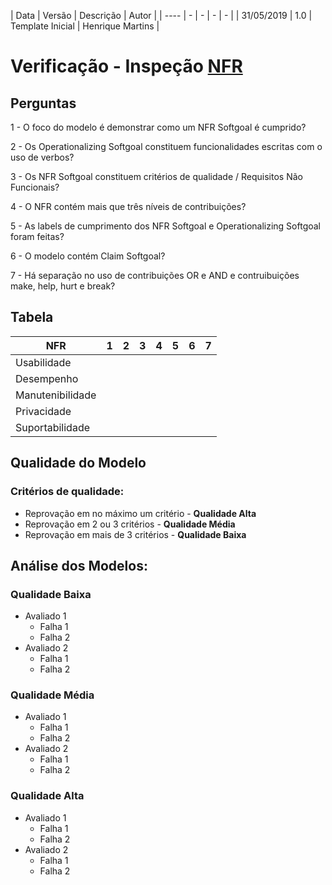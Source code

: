 | Data | Versão | Descrição | Autor |
| ---- | - | - | - | - |
| 31/05/2019 | 1.0 | Template Inicial | Henrique Martins |

# Verificação - Inspeção [NFR](https://github.com/requisitos-2019-1/Ribon/wiki/NFR-Softgoal)
## Perguntas

1 - O foco do modelo é demonstrar como um NFR Softgoal é cumprido?

2 - Os Operationalizing Softgoal constituem funcionalidades escritas com o uso de verbos?

3 - Os NFR Softgoal constituem critérios de qualidade / Requisitos Não Funcionais?

4 - O NFR contém mais que três níveis de contribuições?

5 - As labels de cumprimento dos NFR Softgoal e Operationalizing Softgoal foram feitas?

6 - O modelo contém Claim Softgoal?

7 - Há separação no uso de contribuições OR e AND e contruibuições make, help, hurt e break?

## Tabela

| NFR | 1 | 2 | 3 | 4 | 5 | 6 | 7 |
| ---- | - | - | - | - | - | - | - |
| Usabilidade |  |  |  |  |  |  |  |  
| Desempenho |  |  |  |  |  |  |  |   
| Manutenibilidade |  |  |  |  |  |  |  |  
| Privacidade |  |  |  |  |  |  |  |  
| Suportabilidade |  |  |  |  |  |  |  |  

## Qualidade do Modelo

### Critérios de qualidade:
 - Reprovação em no máximo um critério - <b>Qualidade Alta</b>
 - Reprovação em 2 ou 3 critérios - <b>Qualidade Média</b>
 - Reprovação em mais de 3 critérios - <b>Qualidade Baixa</b>

 ## Análise dos Modelos:

 ### Qualidade Baixa
  - Avaliado 1
    - Falha 1
    - Falha 2
  - Avaliado 2
    - Falha 1
    - Falha 2
 ### Qualidade Média
  - Avaliado 1
    - Falha 1
    - Falha 2
  - Avaliado 2
    - Falha 1
    - Falha 2
 ### Qualidade Alta
  - Avaliado 1
    - Falha 1
    - Falha 2
  - Avaliado 2
    - Falha 1
    - Falha 2